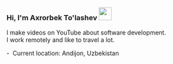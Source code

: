 ### Hi, I'm Axrorbek To'lashev <img src="https://media0.giphy.com/media/gM5qFksULw54NMWyry/200w.webp?cid=ecf05e47vowtc87jjk3vxvpejamxbe5ihj6eym8ahrrcrs5u&ep=v1_stickers_search&rid=200w.webp&ct=s" width="30px">

I make videos on YouTube about software development. <br/>
I work remotely and like to travel a lot.

-&nbsp; Current location: Andijon, Uzbekistan

